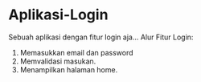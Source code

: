 # Aplikasi-Login
Sebuah aplikasi dengan fitur login aja...
Alur Fitur Login:
1. Memasukkan email dan password
2. Memvalidasi masukan.
3. Menampilkan halaman home.
